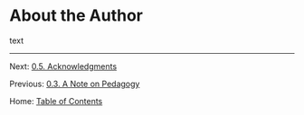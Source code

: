 # About the Author

text

----------

Next: [0.5. Acknowledgments](0.5_acknowledgments.md)

Previous: [0.3. A Note on Pedagogy](0.3_a_note_on_pedagogy.md)

Home: [Table of Contents](../index.md)
